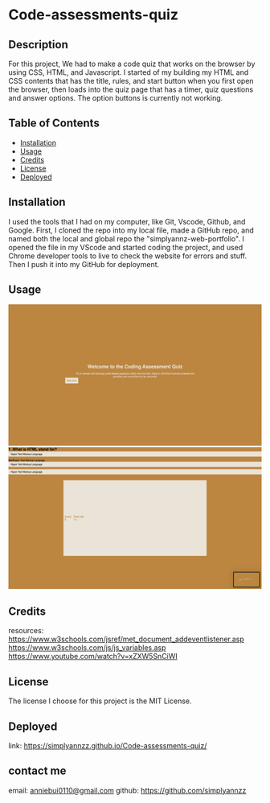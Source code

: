 # Code-assessments-quiz

## Description

For this project, We had to make a code quiz that works on the browser by using CSS, HTML, and Javascript. I started of my building my HTML and CSS contents that has the title, rules, and start button when you first open the browser, then loads into the quiz page that has a timer, quiz questions and answer options. The option buttons is currently not working.

## Table of Contents

- [Installation](#installation)
- [Usage](#usage)
- [Credits](#credits)
- [License](#license)
- [Deployed](#deployed)

## Installation

I used the tools that I had on my computer, like Git, Vscode, Github, and Google. First, I cloned the repo into my local file, made a GitHub repo, and named both the local and global repo the "simplyannz-web-portfolio". I opened the file in my VScode and started coding the project, and used Chrome developer tools to live to check the website for errors and stuff. Then I push it into my GitHub for deployment.

## Usage

![alt text](./assest/1.png)
![alt text](./assest/2.png)

## Credits

resources:
https://www.w3schools.com/jsref/met_document_addeventlistener.asp
https://www.w3schools.com/js/js_variables.asp
https://www.youtube.com/watch?v=xZXW5SnCiWI

## License

The license I choose for this project is the MIT License.

## Deployed

link: https://simplyannzz.github.io/Code-assessments-quiz/

## contact me

email: anniebui0110@gmail.com
github: https://github.com/simplyannzz
